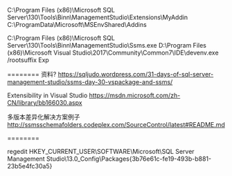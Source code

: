 ﻿C:\Program Files (x86)\Microsoft SQL Server\130\Tools\Binn\ManagementStudio\Extensions\MyAddin
C:\ProgramData\Microsoft\MSEnvShared\Addins


C:\Program Files (x86)\Microsoft SQL Server\130\Tools\Binn\ManagementStudio\Ssms.exe
D:\Program Files (x86)\Microsoft Visual Studio\2017\Community\Common7\IDE\devenv.exe /rootsuffix Exp



========
资料? https://sqljudo.wordpress.com/31-days-of-sql-server-management-studio/ssms-day-30-vspackage-and-ssms/

Extensibility in Visual Studio
https://msdn.microsoft.com/zh-CN/library/bb166030.aspx

多版本差异化解决方案例子
http://ssmsschemafolders.codeplex.com/SourceControl/latest#README.md

========


 regedit
 HKEY_CURRENT_USER\SOFTWARE\Microsoft\SQL Server Management Studio\13.0_Config\Packages\{3b76e61c-fe19-493b-b881-23b5e4fc30a5}
